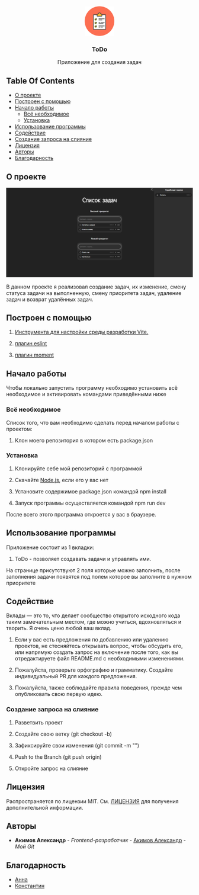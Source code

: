 <br/>
<p align="center">
  <a href="https://github.com/Kustiche/Notes">
    <img src="src/img/logo.png" alt="Logo" width="80" height="80">
  </a>

  <h3 align="center">ToDo</h3>

  <p align="center">
    Приложение для создания задач
  </p>
</p>

## Table Of Contents

- [О проекте](#о-проекте)
- [Построен с помощью](#построен-с-помощью)
- [Начало работы](#начало-работы)
  - [Всё необходимое](#всё-необходимое)
  - [Установка](#установка)
- [Использование программы](#использование-программы)
- [Содействие](#содействие)
- [Создание запроса на слияние](#создание-запроса-на-слияние)
- [Лицензия](#лицензия)
- [Авторы](#авторы)
- [Благодарность](#благодарность)

## О проекте

![Screen Shot](src/img/example.png)

В данном проекте я реализовал создание задач, их изменение, смену статуса задачи на выполненную, смену приоритета задач, удаление задач и возврат удалённых задач.

## Построен с помощью

1. [Инструмента для настройки среды разработки Vite.](https://vitejs.dev/)

2. [плагин eslint](https://www.npmjs.com/package/eslint)

3. [плагин moment](https://momentjs.com/)

## Начало работы

Чтобы локально запустить программу необходимо установить всё необходимое и активировать командами приведёнными ниже

### Всё необходимое

Список того, что вам необходимо сделать перед началом работы с проектом:

1. Клон моего репозитория в котором есть package.json

### Установка

1. Клонируйте себе мой репозиторий с программой

2. Скачайте [Node.js](https://nodejs.org/ru), если его у вас нет

3. Установите содержимое package.json командой npm install

4. Запуск программы осуществляется командой npm run dev

После всего этого программа откроется у вас в браузере.

## Использование программы

Приложение состоит из 1 вкладки:

1. ToDo - позволяет создавать задачи и управлять ими.

На странице присутствуют 2 поля которые можно заполнить, после заполнения задачи появятся под полем которое вы заполните в нужном приоритете

## Содействие

Вклады — это то, что делает сообщество открытого исходного кода таким замечательным местом, где можно учиться, вдохновляться и творить. Я очень ценю любой ваш вклад.

1. Если у вас есть предложения по добавлению или удалению проектов, не стесняйтесь открывать вопрос, чтобы обсудить его, или напрямую создать запрос на включение после того, как вы отредактируете файл README.md с необходимыми изменениями.

2. Пожалуйста, проверьте орфографию и грамматику. Создайте индивидуальный PR для каждого предложения.

3. Пожалуйста, также соблюдайте правила поведения, прежде чем опубликовать свою первую идею.

### Создание запроса на слияние

1. Разветвить проект

2. Создайте свою ветку (git checkout -b)

3. Зафиксируйте свои изменения (git commit -m "")

4. Push to the Branch (git push origin)

5. Откройте запрос на слияние

## Лицензия

Распространяется по лицензии MIT. См. [ЛИЦЕНЗИЯ](https://github.com/Kustiche/ToDo/blob/main/LICENSE) для получения дополнительной информации.

## Авторы

- **Акимов Александр** - _Frontend-разработчик_ - [Акимов Александр](https://github.com/Kustiche) - _Мой Git_

## Благодарность

- [Анна](https://github.com/enotstitch)
- [Константин](https://github.com/ZayRexan)
